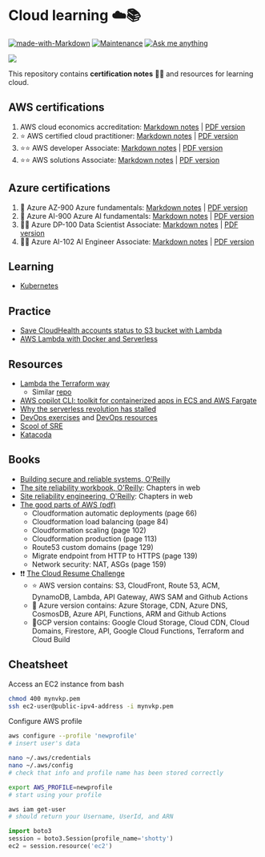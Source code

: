 # Cloud learning ☁️📚

[![made-with-Markdown](https://img.shields.io/badge/Made%20with-Markdown-1f425f.svg)](http://commonmark.org)
[![Maintenance](https://img.shields.io/badge/Maintained%3F-yes-green.svg)](https://GitHub.com/anebz/cloud/graphs/commit-activity)
[![Ask me anything](https://img.shields.io/badge/Ask%20me-anything-1abc9c.svg)](https://www.twitter.com/anebzt)

![ ](https://images.unsplash.com/photo-1494599948593-3dafe8338d71)

This repository contains **certification notes** 🧑‍🎓 and resources for learning cloud.

## AWS certifications

1. AWS cloud economics accreditation: [Markdown notes](Certifications/aws_cloud_economics.md) | [PDF version](Certifications/aws_cloud_economics.pdf)
2. ⭐️ AWS certified cloud practitioner: [Markdown notes](Certifications/aws_cloud_practitioner.md) | [PDF version](Certifications/aws_cloud_practitioner.pdf)
3. ⭐️⭐️ AWS developer Associate: [Markdown notes](Certifications/aws_developer_associate.md) | [PDF version](Certifications/aws_developer_associate.pdf)
4. ⭐️⭐️ AWS solutions Associate: [Markdown notes](Certifications/aws_solutions_associate.md) | [PDF version](Certifications/aws_solutions_associate.pdf)

## Azure certifications

1. 🔷 Azure AZ-900 Azure fundamentals: [Markdown notes](Certifications/az_900.md) | [PDF version](Certifications/az_900.pdf)
2. 🔷 Azure AI-900 Azure AI fundamentals: [Markdown notes](Certifications/az_ai_900.md) | [PDF version](Certifications/az_ai_900.pdf)
3. 🔷🔷 Azure DP-100 Data Scientist Associate: [Markdown notes](Certifications/az_dp_100.md) | [PDF version](Certifications/az_dp_100.pdf)
4. 🔷🔷 Azure AI-102 AI Engineer Associate: [Markdown notes](Certifications/az_ai_102.md) | [PDF version](Certifications/az_ai_102.pdf)

## Learning

* [Kubernetes](kubernetes.md)

## Practice

* [Save CloudHealth accounts status to S3 bucket with Lambda](Practice/cloudhealth_lambda_s3.md)
* [AWS Lambda with Docker and Serverless](Practice/lambda_docker_serverless.md)

## Resources

* [Lambda the Terraform way](https://github.com/nsriram/lambda-the-terraform-way)
  * Similar [repo](https://github.com/antonbabenko/serverless.tf)
* [AWS copilot CLI: toolkit for containerized apps in ECS and AWS Fargate](https://aws.github.io/copilot-cli/)
* [Why the serverless revolution has stalled](https://www.infoq.com/articles/serverless-stalled/)
* [DevOps exercises](https://github.com/bregman-arie/devops-exercises) and [DevOps resources](https://github.com/bregman-arie/devops-resources)
* [Scool of SRE](https://linkedin.github.io/school-of-sre/)
* [Katacoda](https://www.katacoda.com/)

## Books

* [Building secure and reliable systems, O'Reilly](https://sre.google/static/pdf/building_secure_and_reliable_systems.pdf)
* [The site reliability workbook, O'Reilly](https://sre.google/workbook/table-of-contents/): Chapters in web
* [Site reliability engineering, O'Reilly](https://sre.google/sre-book/table-of-contents/): Chapters in web
* [The good parts of AWS (pdf)](https://b-ok.cc/book/5458006/1ebc63)
  * Cloudformation automatic deployments (page 66)
  * Cloudformation load balancing (page 84)
  * Cloudformation scaling (page 102)
  * Cloudformation production (page 113)
  * Route53 custom domains (page 129)
  * Migrate endpoint from HTTP to HTTPS (page 139)
  * Network security: NAT, ASGs (page 159)
* ❗️❗️ [The Cloud Resume Challenge](https://cloudresumechallenge.dev/)
  * ⭐️ AWS version contains: S3, CloudFront, Route 53, ACM, DynamoDB, Lambda, API Gateway, AWS SAM and Github Actions
  * 🔷 Azure version contains: Azure Storage, CDN, Azure DNS, CosmosDB, Azure API, Functions, ARM and Github Actions
  * 🔻GCP version contains: Google Cloud Storage, Cloud CDN, Cloud Domains, Firestore, API, Google Cloud Functions, Terraform and Cloud Build

## Cheatsheet

Access an EC2 instance from bash

```bash
chmod 400 mynvkp.pem
ssh ec2-user@public-ipv4-address -i mynvkp.pem
```

Configure AWS profile
```bash
aws configure --profile 'newprofile'
# insert user's data

nano ~/.aws/credentials
nano ~/.aws/config
# check that info and profile name has been stored correctly

export AWS_PROFILE=newprofile
# start using your profile

aws iam get-user
# should return your Username, UserId, and ARN
```

```python
import boto3
session = boto3.Session(profile_name='shotty')
ec2 = session.resource('ec2')
```
